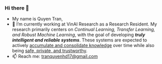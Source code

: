 ### Hi there 👋

- My name is Quyen Tran, 
- 🔭 I’m currently working at VinAI Research as a Research Resident. My research primarily centers on *Continual Learning, Transfer Learning, and Robust Machine Learning*, with the goal of developing ***truly intelligent and reliable systems***. These systems are expected to actively <u>accumulate and consolidate knowledge</u> over time while also being <u>safe, private, and trustworthy</u>.
- 📫 Reach me: tranquyenhd17@gmail.com

<!--
**tranquyenbk173/tranquyenbk173** is a ✨ _special_ ✨ repository because its `README.md` (this file) appears on your GitHub profile.

Here are some ideas to get you started:

- 🔭 I’m currently working on ...
- 🌱 I’m currently learning ...
- 👯 I’m looking to collaborate on ...
- 🤔 I’m looking for help with ...
- 💬 Ask me about ...
- 📫 How to reach me: ...
- 😄 Pronouns: ...
- ⚡ Fun fact: ...
-->
